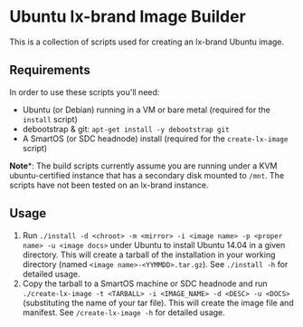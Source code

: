 # Ubuntu lx-brand Image Builder

This is a collection of scripts used for creating an lx-brand Ubuntu image.

## Requirements

In order to use these scripts you'll need:

- Ubuntu (or Debian) running in a VM or bare metal (required for the `install` script)
- debootstrap & git: `apt-get install -y debootstrap git`
- A SmartOS (or SDC headnode) install (required for the `create-lx-image` script)

**Note***: The build scripts currently assume you are running under a KVM ubuntu-certified instance that has a secondary disk mounted to `/mnt`. The scripts have not been tested on an lx-brand instance.


## Usage

1. Run `./install -d <chroot> -m <mirror> -i <image name> -p <proper name> -u <image docs>` under Ubuntu to install Ubuntu 14.04 in a given directory. This will create a tarball of the installation in your working directory (named `<image name>-<YYMMDD>.tar.gz`). See `./install -h` for detailed usage.
2. Copy the tarball to a SmartOS machine or SDC headnode and run `./create-lx-image -t <TARBALL> -i <IMAGE_NAME> -d <DESC> -u <DOCS>` (substituting the name of your tar file). This will create the image file and manifest. See `/create-lx-image -h` for detailed usage.
